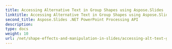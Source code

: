 ```yaml
---
title: Accessing Alternative Text in Group Shapes using Aspose.Slides
linktitle: Accessing Alternative Text in Group Shapes using Aspose.Slides
second_title: Aspose.Slides .NET PowerPoint Processing API
description: 
type: docs
weight: 10
url: /net/shape-effects-and-manipulation-in-slides/accessing-alt-text-group-shapes/
---
```

